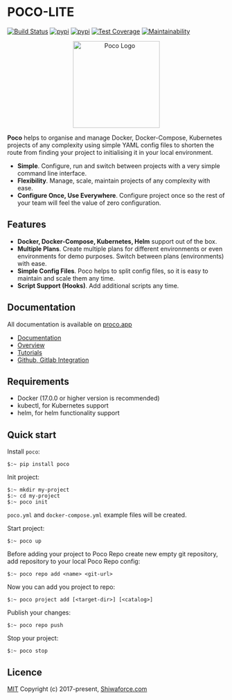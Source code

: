 # POCO-LITE
[![Build Status](https://travis-ci.org/shiwaforce/poco-lite.svg?branch=master)](https://travis-ci.org/shiwaforce/poco-lite)
[![pypi](https://img.shields.io/pypi/v/poco-lite.svg)](https://pypi.python.org/pypi/poco-lite)
[![pypi](https://img.shields.io/pypi/pyversions/poco-lite.svg)](https://pypi.python.org/pypi/poco-lite)
[![Test Coverage](https://api.codeclimate.com/v1/badges/4e624a36306d3807572c/test_coverage)](https://codeclimate.com/github/shiwaforce/poco-lite/test_coverage)
[![Maintainability](https://api.codeclimate.com/v1/badges/4e624a36306d3807572c/maintainability)](https://codeclimate.com/github/shiwaforce/poco-lite/maintainability)

<p align="center">
  <img width="200" height="200" title="Poco Logo" src="https://raw.githubusercontent.com/shiwaforce/poco/master/logo.svg?sanitize=true"/>
</p>

**Poco** helps to organise and manage Docker, Docker-Compose, Kubernetes projects of any complexity using simple YAML config files to shorten the route from finding your project to initialising it in your local environment.

- **Simple**. Configure, run and switch between projects with a very simple command line interface.     
- **Flexibility**. Manage, scale, maintain projects of any complexity with ease.
- **Configure Once, Use Everywhere**. Configure project once so the rest of your team will feel the value of zero configuration. 

## Features
- **Docker, Docker-Compose, Kubernetes, Helm** support out of the box.
- **Multiple Plans**. Create multiple plans for different environments or even environments for demo purposes. Switch between plans (environments) with ease.
- **Simple Config Files**. Poco helps to split config files, so it is easy to maintain and scale them any time.
- **Script Support (Hooks)**. Add additional scripts any time.


## Documentation
All documentation is available on [proco.app](https://proco.app)
- [Documentation](http://proco.app/documentation) 
- [Overview](http://proco.app/documentation/) 
- [Tutorials](http://proco.app/tutorials/) 
- [Github, Gitlab Integration](http://proco.app/documentation/third-party-integrations/) 


## Requirements
- Docker (17.0.0 or higher version is recommended)
- kubectl, for Kubernetes support
- helm, for helm functionality support

## Quick start
Install `poco`:
```
$:~ pip install poco
```

Init project:
```
$:~ mkdir my-project
$:~ cd my-project
$:~ poco init
```
`poco.yml` and `docker-compose.yml` example files will be created.

Start project:
```
$:~ poco up
```

Before adding your project to Poco Repo create new empty git repository,
add repository to your local Poco Repo config:
```
$:~ poco repo add <name> <git-url>
```

Now you can add you project to repo:
```
$:~ poco project add [<target-dir>] [<catalog>]
```

Publish your changes:
```
$:~ poco repo push
```

Stop your project:
```
$:~ poco stop
```

## Licence
[MIT](http://opensource.org/licenses/MIT)
Copyright (c) 2017-present, [Shiwaforce.com](https://www.shiwaforce.com/en)
